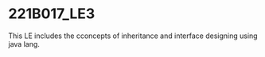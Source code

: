# 221B017_LE3
This LE includes the cconcepts of inheritance and interface designing using java lang.
